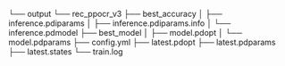└── output
    └── rec_ppocr_v3
        ├── best_accuracy
        │   ├── inference.pdiparams
        │   ├── inference.pdiparams.info
        │   └── inference.pdmodel
        ├── best_model
        │   ├── model.pdopt
        │   └── model.pdparams
        ├── config.yml
        ├── latest.pdopt
        ├── latest.pdparams
        ├── latest.states
        └── train.log